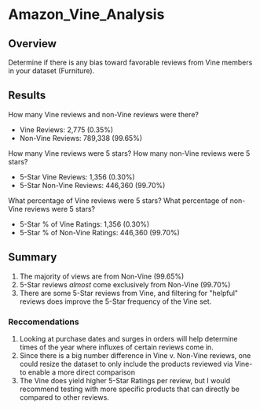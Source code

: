 # Amazon_Vine_Analysis
## Overview

Determine if there is any bias toward favorable reviews from Vine members in your dataset (Furniture).

## Results

How many Vine reviews and non-Vine reviews were there?

- Vine Reviews: 2,775 (0.35%)
- Non-Vine Reviews: 789,338 (99.65%)

How many Vine reviews were 5 stars? How many non-Vine reviews were 5 stars?

- 5-Star Vine Reviews: 1,356 (0.30%)
- 5-Star Non-Vine Reviews: 446,360 (99.70%)

What percentage of Vine reviews were 5 stars? What percentage of non-Vine reviews were 5 stars?

- 5-Star % of Vine Ratings: 1,356 (0.30%)
- 5-Star % of Non-Vine Ratings: 446,360 (99.70%)

## Summary

1. The majority of views are from Non-Vine (99.65%)
2. 5-Star reviews *almost* come exclusively from Non-Vine (99.70%)
3. There are some 5-Star reviews from Vine, and filtering for "helpful" reviews does improve the 5-Star frequency of the Vine set.


### Reccomendations
1. Looking at purchase dates and surges in orders will help determine times of the year where influxes of certain reviews come in.
2. Since there is a big number difference in Vine v. Non-Vine reviews, one could resize the dataset to only include the products reviewed via Vine- to enable a more direct comparison
3. The Vine does yield higher 5-Star Ratings per review, but I would recommend testing with more specific products that can directly be compared to other reviews.